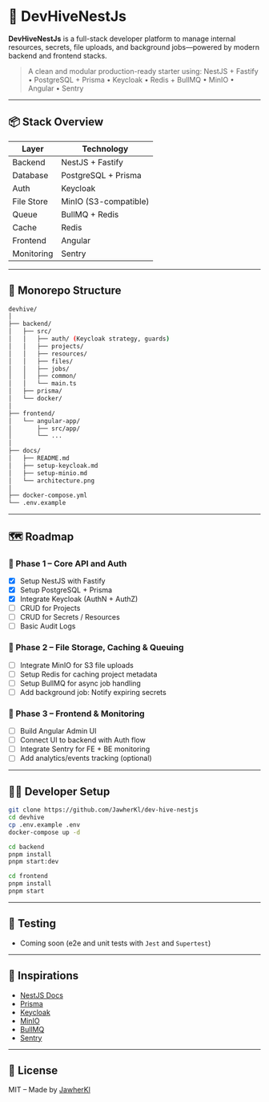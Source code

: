 # 🚀 DevHiveNestJs

**DevHiveNestJs** is a full-stack developer platform to manage internal resources, secrets, file uploads, and background jobs—powered by modern backend and frontend stacks.

> A clean and modular production-ready starter using:
> NestJS + Fastify • PostgreSQL + Prisma • Keycloak • Redis + BullMQ • MinIO • Angular • Sentry

---

## 📦 Stack Overview

| Layer      | Technology             |
|------------|------------------------|
| Backend    | NestJS + Fastify       |
| Database   | PostgreSQL + Prisma    |
| Auth       | Keycloak               |
| File Store | MinIO (S3-compatible)  |
| Queue      | BullMQ + Redis         |
| Cache      | Redis                  |
| Frontend   | Angular                |
| Monitoring | Sentry                 |

---

## 📁 Monorepo Structure

```bash
devhive/
│
├── backend/
│   ├── src/
│   │   ├── auth/ (Keycloak strategy, guards)
│   │   ├── projects/
│   │   ├── resources/
│   │   ├── files/
│   │   ├── jobs/
│   │   ├── common/
│   │   └── main.ts
│   ├── prisma/
│   └── docker/
│
├── frontend/
│   └── angular-app/
│       ├── src/app/
│       └── ...
│
├── docs/
│   ├── README.md
│   ├── setup-keycloak.md
│   ├── setup-minio.md
│   └── architecture.png
│
├── docker-compose.yml
└── .env.example
````

---

## 🗺️ Roadmap

### 🔹 Phase 1 – Core API and Auth

* [x] Setup NestJS with Fastify
* [x] Setup PostgreSQL + Prisma
* [x] Integrate Keycloak (AuthN + AuthZ)
* [ ] CRUD for Projects
* [ ] CRUD for Secrets / Resources
* [ ] Basic Audit Logs

### 🔹 Phase 2 – File Storage, Caching & Queuing

* [ ] Integrate MinIO for S3 file uploads
* [ ] Setup Redis for caching project metadata
* [ ] Setup BullMQ for async job handling
* [ ] Add background job: Notify expiring secrets

### 🔹 Phase 3 – Frontend & Monitoring

* [ ] Build Angular Admin UI
* [ ] Connect UI to backend with Auth flow
* [ ] Integrate Sentry for FE + BE monitoring
* [ ] Add analytics/events tracking (optional)

---

## 🧑‍💻 Developer Setup

```bash
git clone https://github.com/JawherKl/dev-hive-nestjs
cd devhive
cp .env.example .env
docker-compose up -d
```

```bash
cd backend
pnpm install
pnpm start:dev
```

```bash
cd frontend
pnpm install
pnpm start
```

---

## 🧪 Testing

* Coming soon (e2e and unit tests with `Jest` and `Supertest`)

---

## 🧠 Inspirations

* [NestJS Docs](https://docs.nestjs.com/)
* [Prisma](https://www.prisma.io/)
* [Keycloak](https://www.keycloak.org/)
* [MinIO](https://min.io/)
* [BullMQ](https://docs.bullmq.io/)
* [Sentry](https://sentry.io/)

---

## 📜 License

MIT – Made by [JawherKl](https://github.com/JawherKl)

